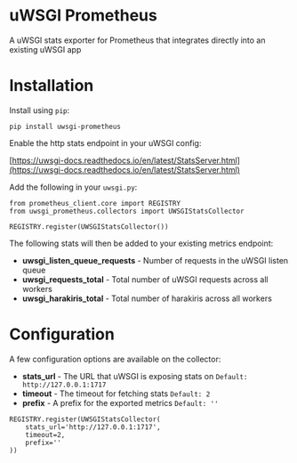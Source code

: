 # uWSGI Prometheus

A uWSGI stats exporter for Prometheus that integrates directly into an existing uWSGI app

# Installation

Install using `pip`:

    pip install uwsgi-prometheus

Enable the http stats endpoint in your uWSGI config: 

[https://uwsgi-docs.readthedocs.io/en/latest/StatsServer.html](https://uwsgi-docs.readthedocs.io/en/latest/StatsServer.html)

Add the following in your `uwsgi.py`:

    from prometheus_client.core import REGISTRY
    from uwsgi_prometheus.collectors import UWSGIStatsCollector

    REGISTRY.register(UWSGIStatsCollector())

The following stats will then be added to your existing metrics endpoint:

- **uwsgi_listen_queue_requests** - Number of requests in the uWSGI listen queue
- **uwsgi_requests_total** - Total number of uWSGI requests across all workers  
- **uwsgi_harakiris_total** - Total number of harakiris across all workers  

# Configuration

A few configuration options are available on the collector:

- **stats_url** - The URL that uWSGI is exposing stats on `Default: http://127.0.0.1:1717`
- **timeout** - The timeout for fetching stats `Default: 2`
- **prefix** - A prefix for the exported metrics `Default: ''`

```
REGISTRY.register(UWSGIStatsCollector(
    stats_url='http://127.0.0.1:1717',
    timeout=2,
    prefix=''
))
```
